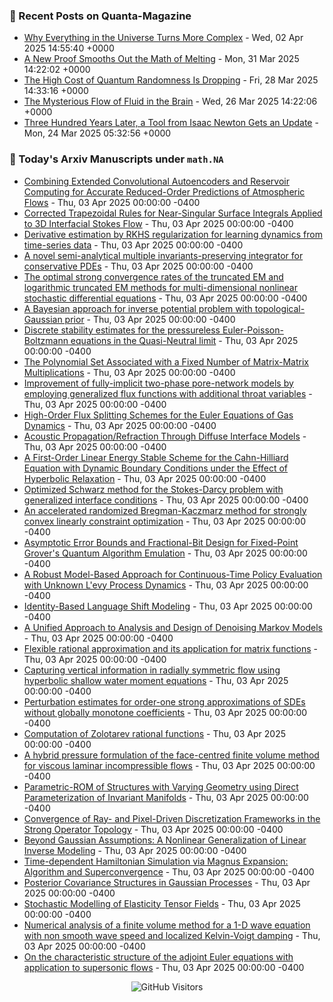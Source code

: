 ### 📝 Recent Posts on Quanta-Magazine
<!-- quanta starts -->
* <a href="https://www.quantamagazine.org/why-everything-in-the-universe-turns-more-complex-20250402/">Why Everything in the Universe Turns More Complex</a> - Wed, 02 Apr 2025 14:55:40 +0000
* <a href="https://www.quantamagazine.org/a-new-proof-smooths-out-the-math-of-melting-20250331/">A New Proof Smooths Out the Math of Melting</a> - Mon, 31 Mar 2025 14:22:02 +0000
* <a href="https://www.quantamagazine.org/the-high-cost-of-quantum-randomness-is-dropping-20250328/">The High Cost of Quantum Randomness Is Dropping</a> - Fri, 28 Mar 2025 14:33:16 +0000
* <a href="https://www.quantamagazine.org/the-mysterious-flow-of-fluid-in-the-brain-20250326/">The Mysterious Flow of Fluid in the Brain</a> - Wed, 26 Mar 2025 14:22:06 +0000
* <a href="https://www.quantamagazine.org/three-hundred-years-later-a-tool-from-isaac-newton-gets-an-update-20250324/">Three Hundred Years Later, a Tool from Isaac Newton Gets an Update</a> - Mon, 24 Mar 2025 05:32:56 +0000
<!-- quanta ends -->


### 📝 Today's Arxiv Manuscripts under ``math.NA``
<!-- arxiv-math-na starts -->
* <a href="https://arxiv.org/abs/2504.01097">Combining Extended Convolutional Autoencoders and Reservoir Computing for Accurate Reduced-Order Predictions of Atmospheric Flows</a> - Thu, 03 Apr 2025 00:00:00 -0400
* <a href="https://arxiv.org/abs/2504.01144">Corrected Trapezoidal Rules for Near-Singular Surface Integrals Applied to 3D Interfacial Stokes Flow</a> - Thu, 03 Apr 2025 00:00:00 -0400
* <a href="https://arxiv.org/abs/2504.01289">Derivative estimation by RKHS regularization for learning dynamics from time-series data</a> - Thu, 03 Apr 2025 00:00:00 -0400
* <a href="https://arxiv.org/abs/2504.01307">A novel semi-analytical multiple invariants-preserving integrator for conservative PDEs</a> - Thu, 03 Apr 2025 00:00:00 -0400
* <a href="https://arxiv.org/abs/2504.01323">The optimal strong convergence rates of the truncated EM and logarithmic truncated EM methods for multi-dimensional nonlinear stochastic differential equations</a> - Thu, 03 Apr 2025 00:00:00 -0400
* <a href="https://arxiv.org/abs/2504.01360">A Bayesian approach for inverse potential problem with topological-Gaussian prior</a> - Thu, 03 Apr 2025 00:00:00 -0400
* <a href="https://arxiv.org/abs/2504.01487">Discrete stability estimates for the pressureless Euler-Poisson-Boltzmann equations in the Quasi-Neutral limit</a> - Thu, 03 Apr 2025 00:00:00 -0400
* <a href="https://arxiv.org/abs/2504.01500">The Polynomial Set Associated with a Fixed Number of Matrix-Matrix Multiplications</a> - Thu, 03 Apr 2025 00:00:00 -0400
* <a href="https://arxiv.org/abs/2504.01529">Improvement of fully-implicit two-phase pore-network models by employing generalized flux functions with additional throat variables</a> - Thu, 03 Apr 2025 00:00:00 -0400
* <a href="https://arxiv.org/abs/2504.01699">High-Order Flux Splitting Schemes for the Euler Equations of Gas Dynamics</a> - Thu, 03 Apr 2025 00:00:00 -0400
* <a href="https://arxiv.org/abs/2504.01727">Acoustic Propagation/Refraction Through Diffuse Interface Models</a> - Thu, 03 Apr 2025 00:00:00 -0400
* <a href="https://arxiv.org/abs/2504.01762">A First-Order Linear Energy Stable Scheme for the Cahn-Hilliard Equation with Dynamic Boundary Conditions under the Effect of Hyperbolic Relaxation</a> - Thu, 03 Apr 2025 00:00:00 -0400
* <a href="https://arxiv.org/abs/2504.01784">Optimized Schwarz method for the Stokes-Darcy problem with generalized interface conditions</a> - Thu, 03 Apr 2025 00:00:00 -0400
* <a href="https://arxiv.org/abs/2504.01160">An accelerated randomized Bregman-Kaczmarz method for strongly convex linearly constraint optimization</a> - Thu, 03 Apr 2025 00:00:00 -0400
* <a href="https://arxiv.org/abs/2504.01430">Asymptotic Error Bounds and Fractional-Bit Design for Fixed-Point Grover's Quantum Algorithm Emulation</a> - Thu, 03 Apr 2025 00:00:00 -0400
* <a href="https://arxiv.org/abs/2504.01482">A Robust Model-Based Approach for Continuous-Time Policy Evaluation with Unknown L'evy Process Dynamics</a> - Thu, 03 Apr 2025 00:00:00 -0400
* <a href="https://arxiv.org/abs/2504.01552">Identity-Based Language Shift Modeling</a> - Thu, 03 Apr 2025 00:00:00 -0400
* <a href="https://arxiv.org/abs/2504.01938">A Unified Approach to Analysis and Design of Denoising Markov Models</a> - Thu, 03 Apr 2025 00:00:00 -0400
* <a href="https://arxiv.org/abs/2108.09357">Flexible rational approximation and its application for matrix functions</a> - Thu, 03 Apr 2025 00:00:00 -0400
* <a href="https://arxiv.org/abs/2302.07952">Capturing vertical information in radially symmetric flow using hyperbolic shallow water moment equations</a> - Thu, 03 Apr 2025 00:00:00 -0400
* <a href="https://arxiv.org/abs/2401.00385">Perturbation estimates for order-one strong approximations of SDEs without globally monotone coefficients</a> - Thu, 03 Apr 2025 00:00:00 -0400
* <a href="https://arxiv.org/abs/2408.14092">Computation of Zolotarev rational functions</a> - Thu, 03 Apr 2025 00:00:00 -0400
* <a href="https://arxiv.org/abs/2501.04864">A hybrid pressure formulation of the face-centred finite volume method for viscous laminar incompressible flows</a> - Thu, 03 Apr 2025 00:00:00 -0400
* <a href="https://arxiv.org/abs/2502.20872">Parametric-ROM of Structures with Varying Geometry using Direct Parameterization of Invariant Manifolds</a> - Thu, 03 Apr 2025 00:00:00 -0400
* <a href="https://arxiv.org/abs/2503.03069">Convergence of Ray- and Pixel-Driven Discretization Frameworks in the Strong Operator Topology</a> - Thu, 03 Apr 2025 00:00:00 -0400
* <a href="https://arxiv.org/abs/2503.24234">Beyond Gaussian Assumptions: A Nonlinear Generalization of Linear Inverse Modeling</a> - Thu, 03 Apr 2025 00:00:00 -0400
* <a href="https://arxiv.org/abs/2405.12925">Time-dependent Hamiltonian Simulation via Magnus Expansion: Algorithm and Superconvergence</a> - Thu, 03 Apr 2025 00:00:00 -0400
* <a href="https://arxiv.org/abs/2408.07379">Posterior Covariance Structures in Gaussian Processes</a> - Thu, 03 Apr 2025 00:00:00 -0400
* <a href="https://arxiv.org/abs/2409.16714">Stochastic Modelling of Elasticity Tensor Fields</a> - Thu, 03 Apr 2025 00:00:00 -0400
* <a href="https://arxiv.org/abs/2502.19947">Numerical analysis of a finite volume method for a 1-D wave equation with non smooth wave speed and localized Kelvin-Voigt damping</a> - Thu, 03 Apr 2025 00:00:00 -0400
* <a href="https://arxiv.org/abs/2503.13007">On the characteristic structure of the adjoint Euler equations with application to supersonic flows</a> - Thu, 03 Apr 2025 00:00:00 -0400
<!-- arxiv-math-na ends -->

<div align="center">
  
![GitHub Visitors](https://api.visitorbadge.io/api/visitors?path=https%3A%2F%2Fgithub.com%2Flowrank&label=profile%20views&labelColor=%231e1e2e&countColor=%23cba6f7)



</div>

